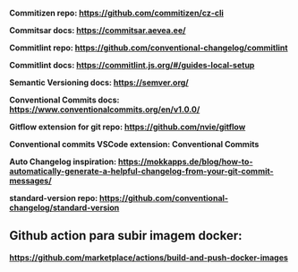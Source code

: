 **Commitizen repo: https://github.com/commitizen/cz-cli**

**Commitsar docs: https://commitsar.aevea.ee/**


**Commitlint repo: https://github.com/conventional-changelog/commitlint**

**Commitlint docs: https://commitlint.js.org/#/guides-local-setup**

**Semantic Versioning docs: https://semver.org/**

**Conventional Commits docs: https://www.conventionalcommits.org/en/v1.0.0/**

**Gitflow extension for git repo: https://github.com/nvie/gitflow**

**Conventional commits VSCode extension: Conventional Commits**

**Auto Changelog inspiration: https://mokkapps.de/blog/how-to-automatically-generate-a-helpful-changelog-from-your-git-commit-messages/**

**standard-version repo: https://github.com/conventional-changelog/standard-version**


## Github action para subir imagem docker:
**https://github.com/marketplace/actions/build-and-push-docker-images**
